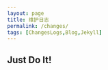 ```yaml
---
layout: page
title: 维护日志
permalink: /changes/
tags: [ChangesLogs,Blog,Jekyll]
---
```


##  Just Do It!